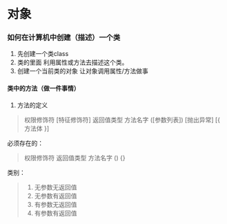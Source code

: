 # 对象

### 如何在计算机中创建（描述）一个类
1. 先创建一个类class
2. 类的里面 利用属性或方法去描述这个类。
3. 创建一个当前类的对象 让对象调用属性/方法做事


#### 类中的方法（做一件事情）
1. 方法的定义
> 权限修饰符 [特征修饰符] 返回值类型 方法名字 ([参数列表]) [抛出异常] [{ 方法体 }]

必须存在的：
> 权限修饰符 返回值类型 方法名字 () {}

类别：
> 1. 无参数无返回值
> 2. 无参数有返回值
> 3. 有参数无返回值
> 4. 有参数有返回值